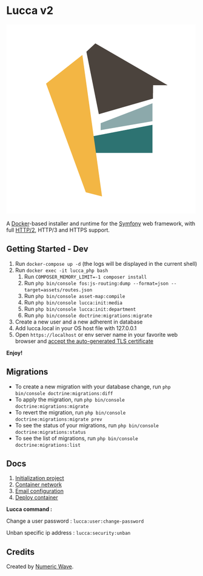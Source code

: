 # Lucca v2

![Lucca logo](public/assets/logo/lucca-color.png)

A [Docker](https://www.docker.com/)-based installer and runtime for the [Symfony](https://symfony.com) web framework,
with full [HTTP/2](https://symfony.com/doc/current/weblink.html), HTTP/3 and HTTPS support.

## Getting Started - Dev

1. Run `docker-compose up -d` (the logs will be displayed in the current shell)
2. Run `docker exec -it lucca_php bash`
    1. Run `COMPOSER_MEMORY_LIMIT=-1 composer install`
    3. Run `php bin/console fos:js-routing:dump --format=json --target=assets/routes.json`
    5. Run `php bin/console asset-map:compile`
    7. Run `php bin/console lucca:init:media`
    8. Run `php bin/console lucca:init:department`
    9. Run `php bin/console doctrine:migrations:migrate`
3. Create a new user and a new adherent in database
4. Add lucca.local in your OS host file with 127.0.0.1
4. Open `https://localhost` or env server name in your favorite web browser
   and [accept the auto-generated TLS certificate](https://stackoverflow.com/a/15076602/1352334)

**Enjoy!**

## Migrations
- To create a new migration with your database change, run `php bin/console doctrine:migrations:diff`
- To apply the migration, run `php bin/console doctrine:migrations:migrate`
- To revert the migration, run `php bin/console doctrine:migrations:migrate prev`
- To see the status of your migrations, run `php bin/console doctrine:migrations:status`
- To see the list of migrations, run `php bin/console doctrine:migrations:list`

## Docs

1. [Initialization project](docs/initialization_lucca.md)
2. [Container network](docs/docker_network_developper.md)
3. [Email configuration](docs/email.md)
4. [Deploy container](docs/production_deploy.md)

**Lucca command :**

Change a user password :
`lucca:user:change-password`

Unban specific ip address :
`lucca:security:unban`

## Credits

Created by [Numeric Wave](https://numeric-wave.eu).
